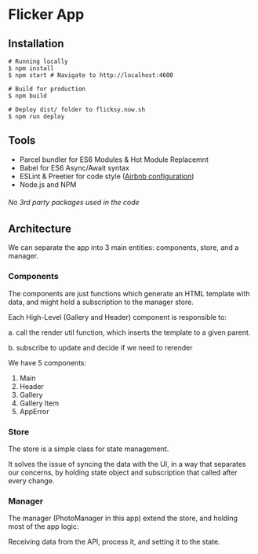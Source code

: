 #  Flicker App

##  Installation
    # Running locally
    $ npm install
    $ npm start # Navigate to http://localhost:4600

    # Build for production
    $ npm build

    # Deploy dist/ folder to flicksy.now.sh
    $ npm run deploy

## Tools

- Parcel bundler for ES6 Modules & Hot Module Replacemnt
- Babel for ES6 Async/Await syntax
- ESLint & Preetier for code style ([Airbnb configuration](https://github.com/airbnb/javascript))
- Node.js and NPM

###### No 3rd party packages used in the code


## Architecture
We can separate the app into 3 main entities:
components, store, and a manager.

### Components
The components are just functions which generate an HTML template with data,
and might hold a subscription to the manager store.

Each High-Level (Gallery and Header) component is responsible to:

a. call the render util function, which inserts the template to a given parent.

b. subscribe to update and decide if we need to rerender

We have 5 components:
1. Main
2. Header
3. Gallery
4. Gallery Item
5. AppError

### Store
The store is a simple class for state management.

It solves the issue of syncing the data with the UI, in a way that separates our concerns,
by holding state object and subscription that called after every change.

### Manager
The manager (PhotoManager in this app) extend the store, and holding most of the app logic:

Receiving data from the API, process it, and setting it to the state.
